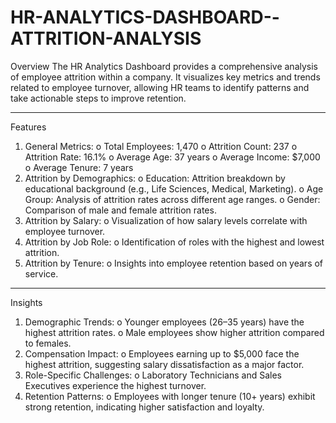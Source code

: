 # HR-ANALYTICS-DASHBOARD--ATTRITION-ANALYSIS
Overview
The HR Analytics Dashboard provides a comprehensive analysis of employee attrition within a company. It visualizes key metrics and trends related to employee turnover, allowing HR teams to identify patterns and take actionable steps to improve retention.
________________________________________
Features
1.	General Metrics:
o	Total Employees: 1,470
o	Attrition Count: 237
o	Attrition Rate: 16.1%
o	Average Age: 37 years
o	Average Income: $7,000
o	Average Tenure: 7 years
2.	Attrition by Demographics:
o	Education: Attrition breakdown by educational background (e.g., Life Sciences, Medical, Marketing).
o	Age Group: Analysis of attrition rates across different age ranges.
o	Gender: Comparison of male and female attrition rates.
3.	Attrition by Salary:
o	Visualization of how salary levels correlate with employee turnover.
4.	Attrition by Job Role:
o	Identification of roles with the highest and lowest attrition.
5.	Attrition by Tenure:
o	Insights into employee retention based on years of service.
________________________________________
Insights
1.	Demographic Trends:
o	Younger employees (26–35 years) have the highest attrition rates.
o	Male employees show higher attrition compared to females.
2.	Compensation Impact:
o	Employees earning up to $5,000 face the highest attrition, suggesting salary dissatisfaction as a major factor.
3.	Role-Specific Challenges:
o	Laboratory Technicians and Sales Executives experience the highest turnover.
4.	Retention Patterns:
o	Employees with longer tenure (10+ years) exhibit strong retention, indicating higher satisfaction and loyalty.
